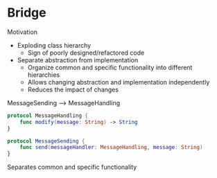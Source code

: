 # Bridge

Motivation
* Exploding class hierarchy
    * Sign of poorly designed/refactored code
* Separate abstraction from implementation
    * Organize common and specific functionality into different hierarchies
    * Allows changing abstraction and implementation independently
    * Reduces the impact of changes

MessageSending --> MessageHandling

```swift
protocol MessageHandling {
    func modify(message: String) -> String
}

protocol MessageSending {
    func send(messageHandler: MessageHandling, message: String)
}
```

Separates common and specific functionality
